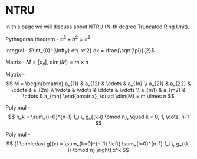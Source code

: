 # NTRU

In this page we will discuss about NTRU (N-th degree Truncated Ring Unit).

Pythagoras theorem - $a^2+b^2=c^2$

Integral - $\int_{0}^{\infty} e^{-x^2} dx = \frac{\sqrt{\pi}}{2}$

Matrix - $M = [a_{ij}], \ \dim(M) = m \times n$

Matrix - $$
M =
\begin{bmatrix}
a_{11} & a_{12} & \cdots & a_{1n} \\
a_{21} & a_{22} & \cdots & a_{2n} \\
\vdots & \vdots & \ddots & \vdots \\
a_{m1} & a_{m2} & \cdots & a_{mn}
\end{bmatrix},
\quad \dim(M) = m \times n
$$

Poly mul - $$
h_k = \sum_{i=0}^{n-1} f_i \, g_{(k-i) \bmod n}, 
\quad k = 0, 1, \dots, n-1
$$

Poly mul - $$ (f \circledast g)(x) = \sum_{k=0}^{n-1} \left( \sum_{i=0}^{n-1} f_i \, g_{(k-i) \bmod n} \right) x^k $$
